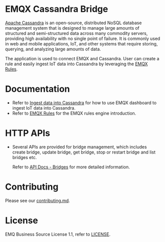 # EMQX Cassandra Bridge

[Apache Cassandra](https://github.com/apache/cassandra) is an open-source, distributed
NoSQL database management system that is designed to manage large amounts of structured
and semi-structured data across many commodity servers, providing high availability
with no single point of failure.
It is commonly used in web and mobile applications, IoT, and other systems that
require storing, querying, and analyzing large amounts of data.

The application is used to connect EMQX and Cassandra. User can create a rule
and easily ingest IoT data into Cassandra by leveraging the
[EMQX Rules](https://docs.emqx.com/en/enterprise/v5.0/data-integration/rules.html).


# Documentation

- Refer to [Ingest data into Cassandra](https://docs.emqx.com/en/enterprise/v5.0/data-integration/data-bridge-cassa.html)
  for how to use EMQX dashboard to ingest IoT data into Cassandra.
- Refer to [EMQX Rules](https://docs.emqx.com/en/enterprise/v5.0/data-integration/rules.html)
  for the EMQX rules engine introduction.


# HTTP APIs

- Several APIs are provided for bridge management, which includes create bridge,
  update bridge, get bridge, stop or restart bridge and list bridges etc.

  Refer to [API Docs - Bridges](https://docs.emqx.com/en/enterprise/v5.0/admin/api-docs.html#tag/Bridges) for more detailed information.


# Contributing

Please see our [contributing.md](../../CONTRIBUTING.md).


# License

EMQ Business Source License 1.1, refer to [LICENSE](BSL.txt).

